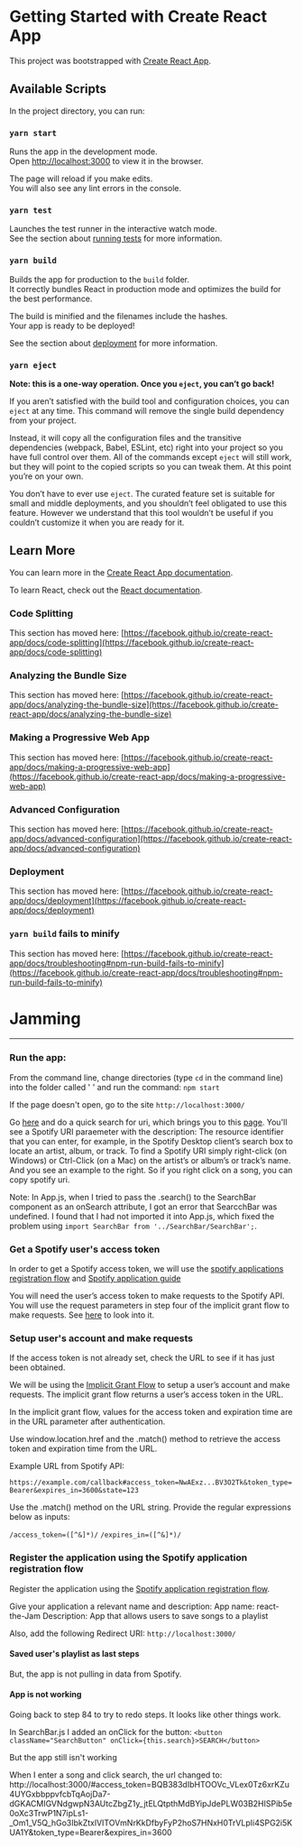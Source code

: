# Getting Started with Create React App

This project was bootstrapped with [Create React App](https://github.com/facebook/create-react-app).

## Available Scripts

In the project directory, you can run:

### `yarn start`

Runs the app in the development mode.\
Open [http://localhost:3000](http://localhost:3000) to view it in the browser.

The page will reload if you make edits.\
You will also see any lint errors in the console.

### `yarn test`

Launches the test runner in the interactive watch mode.\
See the section about [running tests](https://facebook.github.io/create-react-app/docs/running-tests) for more information.

### `yarn build`

Builds the app for production to the `build` folder.\
It correctly bundles React in production mode and optimizes the build for the best performance.

The build is minified and the filenames include the hashes.\
Your app is ready to be deployed!

See the section about [deployment](https://facebook.github.io/create-react-app/docs/deployment) for more information.

### `yarn eject`

**Note: this is a one-way operation. Once you `eject`, you can’t go back!**

If you aren’t satisfied with the build tool and configuration choices, you can `eject` at any time. This command will remove the single build dependency from your project.

Instead, it will copy all the configuration files and the transitive dependencies (webpack, Babel, ESLint, etc) right into your project so you have full control over them. All of the commands except `eject` will still work, but they will point to the copied scripts so you can tweak them. At this point you’re on your own.

You don’t have to ever use `eject`. The curated feature set is suitable for small and middle deployments, and you shouldn’t feel obligated to use this feature. However we understand that this tool wouldn’t be useful if you couldn’t customize it when you are ready for it.

## Learn More

You can learn more in the [Create React App documentation](https://facebook.github.io/create-react-app/docs/getting-started).

To learn React, check out the [React documentation](https://reactjs.org/).

### Code Splitting

This section has moved here: [https://facebook.github.io/create-react-app/docs/code-splitting](https://facebook.github.io/create-react-app/docs/code-splitting)

### Analyzing the Bundle Size

This section has moved here: [https://facebook.github.io/create-react-app/docs/analyzing-the-bundle-size](https://facebook.github.io/create-react-app/docs/analyzing-the-bundle-size)

### Making a Progressive Web App

This section has moved here: [https://facebook.github.io/create-react-app/docs/making-a-progressive-web-app](https://facebook.github.io/create-react-app/docs/making-a-progressive-web-app)

### Advanced Configuration

This section has moved here: [https://facebook.github.io/create-react-app/docs/advanced-configuration](https://facebook.github.io/create-react-app/docs/advanced-configuration)

### Deployment

This section has moved here: [https://facebook.github.io/create-react-app/docs/deployment](https://facebook.github.io/create-react-app/docs/deployment)

### `yarn build` fails to minify

This section has moved here: [https://facebook.github.io/create-react-app/docs/troubleshooting#npm-run-build-fails-to-minify](https://facebook.github.io/create-react-app/docs/troubleshooting#npm-run-build-fails-to-minify)
# Jamming

__________________________________________________________________________________________________

### Run the app:
From the command line, change directories (type `cd` in the command line) into the folder called ' ' and run the command:
`npm start`

If the page doesn't open, go to the site `http://localhost:3000/`

Go [here](https://developer.spotify.com/documentation/web-api/) and do a quick search for uri, which brings you to this [page](https://developer.spotify.com/documentation/web-api/?query=uri). You'll see a Spotify URI paraemeter with the description:
The resource identifier that you can enter, for example, in the Spotify Desktop client’s search box to locate an artist, album, or track. To find a Spotify URI simply right-click (on Windows) or Ctrl-Click (on a Mac) on the artist’s or album’s or track’s name.
And you see an example to the right. So if you right click on a song, you can copy spotify uri. 

Note: In App.js, when I tried to pass the .search() to the SearchBar component as an onSearch attribute, I got an error that SearcchBar was undefined. I found that I had not imported it into App.js, which fixed the problem using `import SearchBar from '../SearchBar/SearchBar';`.

### Get a Spotify user's access token
In order to get a Spotify access token, we will use the [spotify applications registration flow](https://developer.spotify.com/dashboard/) and [Spotify application guide](https://developer.spotify.com/documentation/general/guides/authorization/.)

You will need the user’s access token to make requests to the Spotify API. You will use the request parameters in step four of the implicit grant flow to make requests. See [here](https://developer.spotify.com/documentation/general/guides/authorization/implicit-grant/) to look into it.

### Setup user's account and make requests
If the access token is not already set, check the URL to see if it has just been obtained.

We will be using the [Implicit Grant Flow](https://developer.spotify.com/documentation/general/guides/authorization/) to setup a user’s account and make requests. The implicit grant flow returns a user’s access token in the URL.

In the implicit grant flow, values for the access token and expiration time are in the URL parameter after authentication.

Use window.location.href and the .match() method to retrieve the access token and expiration time from the URL.

Example URL from Spotify API:

`https://example.com/callback#access_token=NwAExz...BV3O2Tk&token_type=Bearer&expires_in=3600&state=123`

Use the .match() method on the URL string. Provide the regular expressions below as inputs:

`/access_token=([^&]*)/`
`/expires_in=([^&]*)/`

### Register the application using the Spotify application registration flow
Register the application using the [Spotify application registration flow](https://developer.spotify.com/dashboard/applications).

Give your application a relevant name and description:
App name: react-the-Jam
Description: App that allows users to save songs to a playlist 

Also, add the following Redirect URI: `http://localhost:3000/`



#### Saved user's playlist as last steps
But, the app is not pulling in data from Spotify. 

#### App is not working
Going back to step 84 to try to redo steps. It looks like other things work.

In SearchBar.js I added an onClick for the button:
`<button className="SearchButton" onClick={this.search}>SEARCH</button>`

But the app still isn't working

When I enter a song and click search, the url changed to:
http://localhost:3000/#access_token=BQB383dIbHTOOVc_VLex0Tz6xrKZu4UYGxbbppvfcbTqAojDa7-dGKACMIGVNdgwpN3AUtcZbgZ1y_jtELQtpthMdBYipJdePLW03B2HISPib5e0oXc3TrwP1N7ipLs1-_Om1_V5Q_hGo3IbkZtxlVITOVmNrKkDfbyFyP2hoS7HNxH0TrVLpIi4SPG2i5KUA1Y&token_type=Bearer&expires_in=3600
